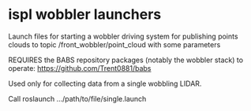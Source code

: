 # ispl wobbler launchers
Launch files for starting a wobbler driving system for publishing points clouds to topic /front_wobbler/point_cloud with some parameters

REQUIRES the BABS repository packages (notably the wobbler stack) to operate: https://github.com/Trent0881/babs

Used only for collecting data from a single wobbling LIDAR.

Call roslaunch .../path/to/file/single.launch
